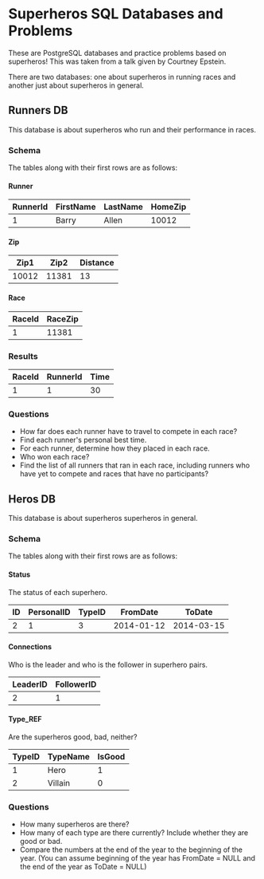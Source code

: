 # Superheros SQL Databases and Problems

These are PostgreSQL databases and practice problems based on
superheros! This was taken from a talk given by Courtney Epstein.

There are two databases: one about superheros in running races and
another just about superheros in general.

## Runners DB

This database is about superheros who run and their performance in races.

### Schema

The tables along with their first rows are as follows:

#### Runner
| RunnerId | FirstName | LastName | HomeZip |
| -------- | --------- | -------- | ------- |
|     1    |   Barry   |   Allen  |  10012  |

#### Zip

| Zip1  | Zip2  | Distance |
| ----- | ----- | -------- |
| 10012 | 11381 |    13    |

#### Race

| RaceId | RaceZip |
| ------ | ------- |
|   1    |  11381  |

### Results

| RaceId | RunnerId | Time |
| ------ | -------- | ---- |
|   1    |     1    |  30  |

### Questions

- How far does each runner have to travel to compete in each race?
- Find each runner's personal best time.
- For each runner, determine how they placed in each race.
- Who won each race?
- Find the list of all runners that ran in each race, including runners
  who have yet to compete and races that have no participants?

## Heros DB

This database is about superheros superheros in general.

### Schema

The tables along with their first rows are as follows:

#### Status

The status of each superhero.

| ID | PersonalID | TypeID | FromDate | ToDate |
| -------- | --------- | -------- | ------- | ------- |
| 2 | 1 | 3 | 2014-01-12 | 2014-03-15 |

#### Connections

Who is the leader and who is the follower in superhero pairs.

| LeaderID  | FollowerID |
| ----- | ----- |
| 2 | 1 |

#### Type_REF

Are the superheros good, bad, neither?

| TypeID | TypeName | IsGood |
| ------ | ------- | ------- |
|   1    |  Hero  | 1 |
|   2    |  Villain  | 0 |

### Questions

- How many superheros are there?
- How many of each type are there currently? Include whether they are
  good or bad.
- Compare the numbers at the end of the year to the beginning of the
  year. (You can assume beginning of the year has FromDate = NULL and
  the end of the year as ToDate = NULL)
